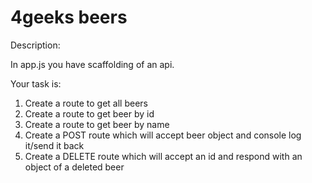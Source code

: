 # 4geeks beers


Description:

In app.js you have scaffolding of an api.

Your task is:

1. Create a route to get all beers
2. Create a route to get beer by id
3. Create a route to get beer by name
4. Create a POST route which will accept beer object and console log it/send it back
5. Create a DELETE route which will accept an id and respond with an object of a deleted beer
